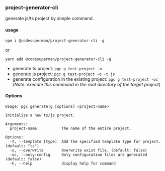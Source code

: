 ### project-generator-cli

generate js/ts project by simple command.

#### usage

```shell
npm i @codesuperman/project-generator-cli -g
```

or

```shell
yarn add @codesuperman/project-generator-cli -g
```

- generate ts project: `pgc g test-project -o`
- generate js project: `pgc g test-project -o -t js`
- generate configuration in the existing project: `pgc g test-project -oc` (*Note: execute this command in the root directory of the target project*)

#### Options

```shell
Usage: pgc generate|g [options] <project-name>

Initialize a new ts/js project.

Arguments:
  project-name           The name of the entire project.

Options:
  -t, --template [type]  Add the specified template type for project. (default: "ts")
  -o, --overwrite        Overwrite exist file. (default: false)
  -oc, --only-config     Only configuration files are generated (default: false)
  -h, --help             display help for command
```
